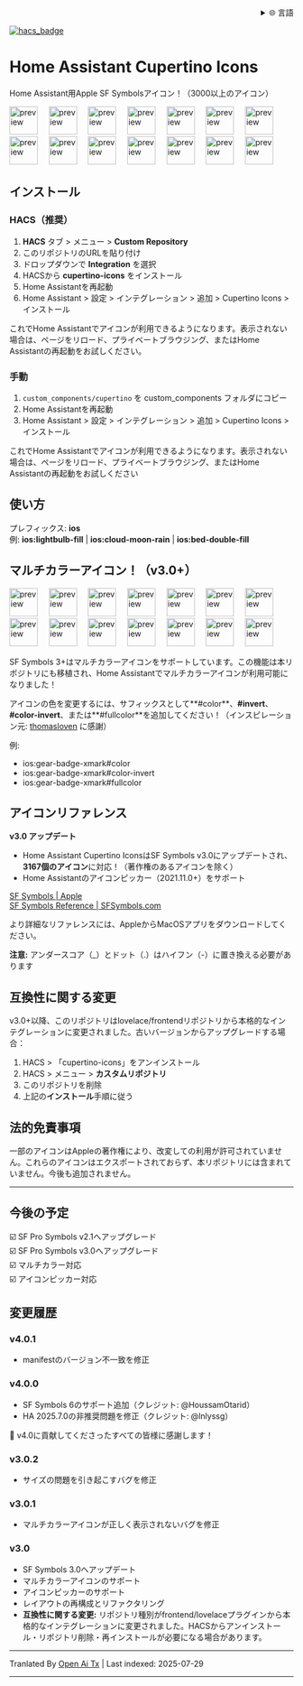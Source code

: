 
<div align="right">
  <details>
    <summary >🌐 言語</summary>
    <div>
      <div align="center">
        <a href="https://openaitx.github.io/view.html?user=menahishayan&project=HomeAssistant-Cupertino-Icons&lang=en">英語</a>
        | <a href="https://openaitx.github.io/view.html?user=menahishayan&project=HomeAssistant-Cupertino-Icons&lang=zh-CN">簡体字中国語</a>
        | <a href="https://openaitx.github.io/view.html?user=menahishayan&project=HomeAssistant-Cupertino-Icons&lang=zh-TW">繁体字中国語</a>
        | <a href="https://openaitx.github.io/view.html?user=menahishayan&project=HomeAssistant-Cupertino-Icons&lang=ja">日本語</a>
        | <a href="https://openaitx.github.io/view.html?user=menahishayan&project=HomeAssistant-Cupertino-Icons&lang=ko">韓国語</a>
        | <a href="https://openaitx.github.io/view.html?user=menahishayan&project=HomeAssistant-Cupertino-Icons&lang=hi">ヒンディー語</a>
        | <a href="https://openaitx.github.io/view.html?user=menahishayan&project=HomeAssistant-Cupertino-Icons&lang=th">タイ語</a>
        | <a href="https://openaitx.github.io/view.html?user=menahishayan&project=HomeAssistant-Cupertino-Icons&lang=fr">フランス語</a>
        | <a href="https://openaitx.github.io/view.html?user=menahishayan&project=HomeAssistant-Cupertino-Icons&lang=de">ドイツ語</a>
        | <a href="https://openaitx.github.io/view.html?user=menahishayan&project=HomeAssistant-Cupertino-Icons&lang=es">スペイン語</a>
        | <a href="https://openaitx.github.io/view.html?user=menahishayan&project=HomeAssistant-Cupertino-Icons&lang=it">イタリア語</a>
        | <a href="https://openaitx.github.io/view.html?user=menahishayan&project=HomeAssistant-Cupertino-Icons&lang=ru">ロシア語</a>
        | <a href="https://openaitx.github.io/view.html?user=menahishayan&project=HomeAssistant-Cupertino-Icons&lang=pt">ポルトガル語</a>
        | <a href="https://openaitx.github.io/view.html?user=menahishayan&project=HomeAssistant-Cupertino-Icons&lang=nl">オランダ語</a>
        | <a href="https://openaitx.github.io/view.html?user=menahishayan&project=HomeAssistant-Cupertino-Icons&lang=pl">ポーランド語</a>
        | <a href="https://openaitx.github.io/view.html?user=menahishayan&project=HomeAssistant-Cupertino-Icons&lang=ar">アラビア語</a>
        | <a href="https://openaitx.github.io/view.html?user=menahishayan&project=HomeAssistant-Cupertino-Icons&lang=fa">ペルシャ語</a>
        | <a href="https://openaitx.github.io/view.html?user=menahishayan&project=HomeAssistant-Cupertino-Icons&lang=tr">トルコ語</a>
        | <a href="https://openaitx.github.io/view.html?user=menahishayan&project=HomeAssistant-Cupertino-Icons&lang=vi">ベトナム語</a>
        | <a href="https://openaitx.github.io/view.html?user=menahishayan&project=HomeAssistant-Cupertino-Icons&lang=id">インドネシア語</a>
        | <a href="https://openaitx.github.io/view.html?user=menahishayan&project=HomeAssistant-Cupertino-Icons&lang=as">アッサム語</
      </div>
    </div>
  </details>
</div>

[![hacs_badge](https://img.shields.io/badge/HACS-Custom-orange.svg)](https://github.com/hacs/integration)

# Home Assistant Cupertino Icons
Home Assistant用Apple SF Symbolsアイコン！（3000以上のアイコン）

<div style="display: inline-block;">
<img src="https://github.com/menahishayan/HomeAssistant-Cupertino-Icons/blob/build-tools/readme-preview/house.svg" alt="preview"  width="50"/>
  &nbsp;&nbsp;&nbsp;
<img src="https://github.com/menahishayan/HomeAssistant-Cupertino-Icons/blob/build-tools/readme-preview/lightbulb_fill.svg" alt="preview"  width="50"/>
  &nbsp;&nbsp;&nbsp;
<img src="https://github.com/menahishayan/HomeAssistant-Cupertino-Icons/blob/build-tools/readme-preview/lightbulb.svg" alt="preview"  width="50"/>
  &nbsp;&nbsp;&nbsp;
<img src="https://github.com/menahishayan/HomeAssistant-Cupertino-Icons/blob/build-tools/readme-preview/alarm.svg" alt="preview" width="50"/>
  &nbsp;&nbsp;&nbsp;
<img src="https://github.com/menahishayan/HomeAssistant-Cupertino-Icons/blob/build-tools/readme-preview/app_badge_fill.svg" alt="preview"  width="50"/>
  &nbsp;&nbsp;&nbsp;
<img src="https://github.com/menahishayan/HomeAssistant-Cupertino-Icons/blob/build-tools/readme-preview/battery_25.svg" alt="preview"  width="50"/>
  &nbsp;&nbsp;&nbsp;
<img src="https://github.com/menahishayan/HomeAssistant-Cupertino-Icons/blob/build-tools/readme-preview/bed_double_fill.svg" alt="preview"  width="50"/>
  <br/>
<img src="https://github.com/menahishayan/HomeAssistant-Cupertino-Icons/blob/build-tools/readme-preview/camera_fill.svg" alt="preview"  width="50"/>
  &nbsp;&nbsp;&nbsp;
<img src="https://github.com/menahishayan/HomeAssistant-Cupertino-Icons/blob/build-tools/readme-preview/cloud_moon_rain.svg" alt="preview"  width="50"/>
  &nbsp;&nbsp;&nbsp;
<img src="https://github.com/menahishayan/HomeAssistant-Cupertino-Icons/blob/build-tools/readme-preview/cloud_sun.svg" alt="preview"  width="50"/>
  &nbsp;&nbsp;&nbsp;
<img src="https://github.com/menahishayan/HomeAssistant-Cupertino-Icons/blob/build-tools/readme-preview/moon_stars.svg" alt="preview"  width="50"/>
  &nbsp;&nbsp;&nbsp;
<img src="https://github.com/menahishayan/HomeAssistant-Cupertino-Icons/blob/build-tools/readme-preview/moon_zzz_fill.svg" alt="preview"  width="50"/>
  &nbsp;&nbsp;&nbsp;
<img src="https://github.com/menahishayan/HomeAssistant-Cupertino-Icons/blob/build-tools/readme-preview/person_crop_circle_badge_checkmark.svg" alt="preview"  width="50"/>
  &nbsp;&nbsp;&nbsp;
<img src="https://github.com/menahishayan/HomeAssistant-Cupertino-Icons/blob/build-tools/readme-preview/speaker_2_fill.svg" alt="preview"  width="50"/>
</div>

## インストール
### HACS（推奨）
1. **HACS** タブ > メニュー > **Custom Repository**
4. このリポジトリのURLを貼り付け
5. ドロップダウンで **Integration** を選択
6. HACSから **cupertino-icons** をインストール
7. Home Assistantを再起動
8. Home Assistant > 設定 > インテグレーション > 追加 > Cupertino Icons > インストール

これでHome Assistantでアイコンが利用できるようになります。表示されない場合は、ページをリロード、プライベートブラウジング、またはHome Assistantの再起動をお試しください。

### 手動
1. `custom_components/cupertino` を custom_components フォルダにコピー
7. Home Assistantを再起動
8. Home Assistant > 設定 > インテグレーション > 追加 > Cupertino Icons > インストール
  
これでHome Assistantでアイコンが利用できるようになります。表示されない場合は、ページをリロード、プライベートブラウジング、またはHome Assistantの再起動をお試しください

## 使い方
プレフィックス: **ios**  
例: **ios:lightbulb-fill** | **ios:cloud-moon-rain** | **ios:bed-double-fill**

## マルチカラーアイコン！（v3.0+）
<div style="display: inline-block;">
<img src="https://github.com/menahishayan/HomeAssistant-Cupertino-Icons/blob/build-tools/readme-preview/gear-badge-xmark.svg" alt="preview"  width="50"/>
  &nbsp;&nbsp;&nbsp;
<img src="https://github.com/menahishayan/HomeAssistant-Cupertino-Icons/blob/build-tools/readme-preview/antenna-radiowaves-left-and-right-circle-fill.svg" alt="preview"  width="50"/>
  &nbsp;&nbsp;&nbsp;
<img src="https://github.com/menahishayan/HomeAssistant-Cupertino-Icons/blob/build-tools/readme-preview/aqi-high.svg" alt="preview"  width="50"/>
  &nbsp;&nbsp;&nbsp;
<img src="https://github.com/menahishayan/HomeAssistant-Cupertino-Icons/blob/build-tools/readme-preview/clock-badge-exclamationmark-fill.svg" alt="preview" width="50"/>
  &nbsp;&nbsp;&nbsp;
<img src="https://github.com/menahishayan/HomeAssistant-Cupertino-Icons/blob/build-tools/readme-preview/circle-hexagongrid-fill.svg" alt="preview"  width="50"/>
  &nbsp;&nbsp;&nbsp;
<img src="https://github.com/menahishayan/HomeAssistant-Cupertino-Icons/blob/build-tools/readme-preview/drop-circle-fill.svg" alt="preview"  width="50"/>
  &nbsp;&nbsp;&nbsp;
<img src="https://github.com/menahishayan/HomeAssistant-Cupertino-Icons/blob/build-tools/readme-preview/eye-trianglebadge-exclamationmark-fill.svg" alt="preview"  width="50"/>
  <br/>
<img src="https://github.com/menahishayan/HomeAssistant-Cupertino-Icons/blob/build-tools/readme-preview/desktopcomputer-trianglebadge-exclamationmark.svg" alt="preview"  width="50"/>
  &nbsp;&nbsp;&nbsp;
<img src="https://github.com/menahishayan/HomeAssistant-Cupertino-Icons/blob/build-tools/readme-preview/fork-knife-circle-fill.svg" alt="preview"  width="50"/>
  &nbsp;&nbsp;&nbsp;
<img src="https://github.com/menahishayan/HomeAssistant-Cupertino-Icons/blob/build-tools/readme-preview/gear-badge-questionmark.svg" alt="preview"  width="50"/>
  &nbsp;&nbsp;&nbsp;
<img src="https://github.com/menahishayan/HomeAssistant-Cupertino-Icons/blob/build-tools/readme-preview/bed-double-circle-fill.svg" alt="preview"  width="50"/>
  &nbsp;&nbsp;&nbsp;
<img src="https://github.com/menahishayan/HomeAssistant-Cupertino-Icons/blob/build-tools/readme-preview/delete-backward-fill.svg" alt="preview"  width="50"/>
  &nbsp;&nbsp;&nbsp;
<img src="https://github.com/menahishayan/HomeAssistant-Cupertino-Icons/blob/build-tools/readme-preview/gear-badge-questionmark.svg" alt="preview"  width="50"/>
  &nbsp;&nbsp;&nbsp;
<img src="https://github.com/menahishayan/HomeAssistant-Cupertino-Icons/blob/build-tools/readme-preview/waveform-badge-plus.svg" alt="preview"  width="50"/>
</div>


SF Symbols 3+はマルチカラーアイコンをサポートしています。この機能は本リポジトリにも移植され、Home Assistantでマルチカラーアイコンが利用可能になりました！  

アイコンの色を変更するには、サフィックスとして**#color**、**#invert**、**#color-invert**、または**#fullcolor**を追加してください！（インスピレーション元: [thomasloven](https://github.com/thomasloven/hass-fontawesome) に感謝）

例:
 - ios:gear-badge-xmark#color
 - ios:gear-badge-xmark#color-invert
 - ios:gear-badge-xmark#fullcolor

## アイコンリファレンス

**v3.0 アップデート**  
 - Home Assistant Cupertino IconsはSF Symbols v3.0にアップデートされ、**3167個のアイコン**に対応！（著作権のあるアイコンを除く）
 - Home Assistantのアイコンピッカー（2021.11.0+）をサポート

[SF Symbols | Apple](https://developer.apple.com/sf-symbols/)  
[SF Symbols Reference | SFSymbols.com](https://sfsymbols.com)

より詳細なリファレンスには、AppleからMacOSアプリをダウンロードしてください。

**注意:** アンダースコア（_）とドット（.）はハイフン（-）に置き換える必要があります  

## 互換性に関する変更
v3.0+以降、このリポジトリはlovelace/frontendリポジトリから本格的なインテグレーションに変更されました。古いバージョンからアップグレードする場合：
1. HACS > 「cupertino-icons」をアンインストール
2. HACS > メニュー > **カスタムリポジトリ**
3. このリポジトリを削除
4. 上記の**インストール**手順に従う

## 法的免責事項
一部のアイコンはAppleの著作権により、改変しての利用が許可されていません。これらのアイコンはエクスポートされておらず、本リポジトリには含まれていません。今後も追加されません。

<hr/>

## 今後の予定
☑️ SF Pro Symbols v2.1へアップグレード  
☑️ SF Pro Symbols v3.0へアップグレード  
☑️ マルチカラー対応  
☑️ アイコンピッカー対応  

## 変更履歴

### v4.0.1
 - manifestのバージョン不一致を修正

### v4.0.0
 - SF Symbols 6のサポート追加（クレジット: @HoussamOtarid）
 - HA 2025.7.0の非推奨問題を修正（クレジット: @lnlyssg）

🎉 v4.0に貢献してくださったすべての皆様に感謝します！

### v3.0.2
 - サイズの問題を引き起こすバグを修正

### v3.0.1
 - マルチカラーアイコンが正しく表示されないバグを修正

### v3.0
 - SF Symbols 3.0へアップデート
 - マルチカラーアイコンのサポート
 - アイコンピッカーのサポート
 - レイアウトの再構成とリファクタリング
 - **互換性に関する変更:** リポジトリ種別がfrontend/lovelaceプラグインから本格的なインテグレーションに変更されました。HACSからアンインストール・リポジトリ削除・再インストールが必要になる場合があります。


---

Tranlated By [Open Ai Tx](https://github.com/OpenAiTx/OpenAiTx) | Last indexed: 2025-07-29

---